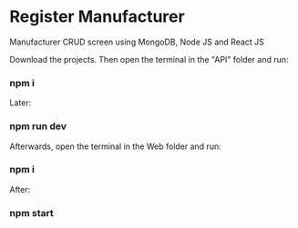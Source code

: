 # Register Manufacturer
Manufacturer CRUD screen using MongoDB, Node JS and React JS

Download the projects. Then open the terminal in the "API" folder and run: 
### npm i

Later:
### npm run dev

Afterwards, open the terminal in the Web folder and run:

### npm i

After: 
### npm start
